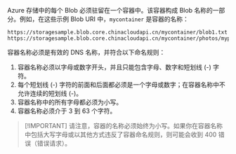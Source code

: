 Azure 存储中的每个 Blob 必须驻留在一个容器中。该容器构成 Blob 名称的一部分。例如，在这些示例 Blob URI 中，`mycontainer` 是容器的名称：

    https://storagesample.blob.core.chinacloudapi.cn/mycontainer/blob1.txt
    https://storagesample.blob.core.chinacloudapi.cn/mycontainer/photos/myphoto.jpg
 
容器名称必须是有效的 DNS 名称，并符合以下命名规则：

1. 容器名称必须以字母或数字开头，并且只能包含字母、数字和短划线 (-) 字符。
1. 每个短划线 (-) 字符的前面和后面都必须是一个字母或数字；在容器名称中不允许连续的短划线 (-)。
1. 容器名称中的所有字母都必须为小写。
1. 容器名称必须介于 3 到 63 个字符。

> [!IMPORTANT] 请注意，容器的名称必须始终为小写。如果你在容器名称中包括大写字母或以其他方式违反了容器命名规则，则可能会收到 400 错误（错误请求）。

<!---HONumber=Mooncake_0104_2016-->